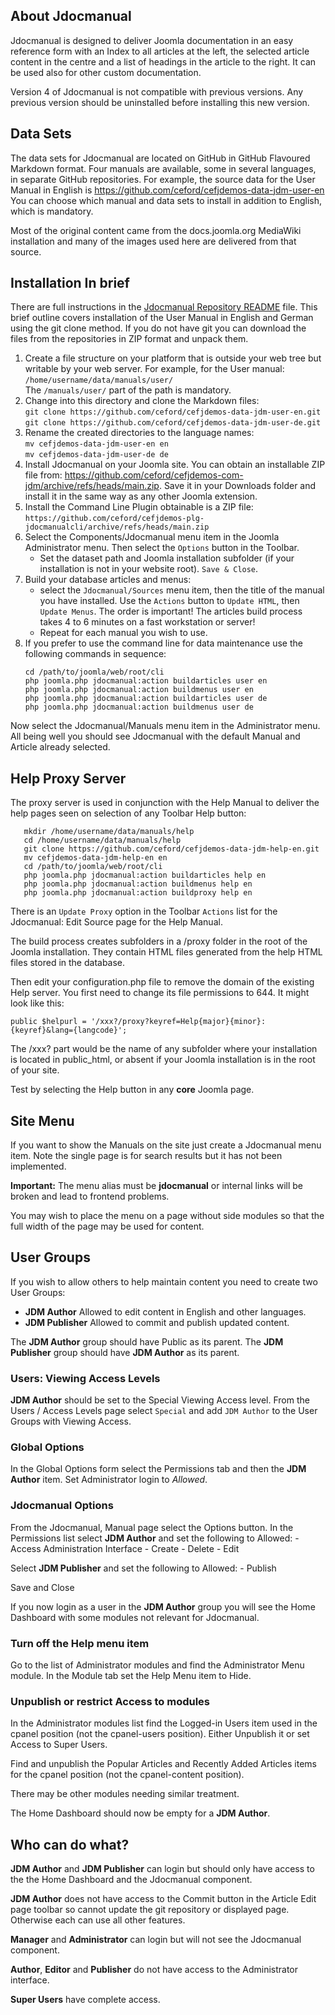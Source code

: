 <!-- Filename: Installation_Notes / Display title: Installation Notes -->

## About Jdocmanual

Jdocmanual is designed to deliver Joomla documentation in an easy
reference form with an Index to all articles at the left, the selected
article content in the centre and a list of headings in the article to
the right. It can be used also for other custom documentation.

Version 4 of Jdocmanual is not compatible with previous versions. Any previous
version should be uninstalled before installing this new version.

## Data Sets

The data sets for Jdocmanual are located on GitHub in GitHub Flavoured
Markdown format. Four manuals are available, some in several languages, in
separate GitHub repositories. For example, the source data for the User
Manual in English is https://github.com/ceford/cefjdemos-data-jdm-user-en
You can choose which manual and data sets to install in addition to English,
which is mandatory.

Most of the original content came from the docs.joomla.org MediaWiki
installation and many of the images used here are delivered from that
source.

## Installation In brief

There are full instructions in the [Jdocmanual Repository README](https://github.com/ceford/cefjdemos-com-jdm) file. This brief outline covers installation of the User
Manual in English and German using the git clone method. If you do not have git
you can download the files from the repositories in ZIP format and unpack them.

1. Create a file structure on your platform that is outside your web tree but
   writable by your web server. For example, for the User manual:<br>
   `/home/username/data/manuals/user/`<br>
   The `/manuals/user/` part of the path is mandatory.
2. Change into this directory and clone the Markdown files:<br>
    `git clone https://github.com/ceford/cefjdemos-data-jdm-user-en.git`<br>
    `git clone https://github.com/ceford/cefjdemos-data-jdm-user-de.git`
3.  Rename the created directories to the language names:<br>
    `mv cefjdemos-data-jdm-user-en en`<br>
    `mv cefjdemos-data-jdm-user-de de`
4.  Install Jdocmanual on your Joomla site. You can obtain an installable ZIP
    file from: https://github.com/ceford/cefjdemos-com-jdm/archive/refs/heads/main.zip.
    Save it in your Downloads folder and install it in the same way as any
    other Joomla extension.
5.  Install the Command Line Plugin obtainable is a ZIP file:<br>
    `https://github.com/ceford/cefjdemos-plg-jdocmanualcli/archive/refs/heads/main.zip`
6.  Select the Components/Jdocmanual menu item in the Joomla Administrator menu.
    Then select the `Options` button in the Toolbar.
    - Set the dataset path and Joomla installation subfolder (if your installation
      is not in your website root). `Save & Close`.
7.  Build your database articles and menus:
    - select the `Jdocmanual/Sources` menu item, then the title of the manual
      you have installed. Use the `Actions` button to `Update HTML`, then
      `Update Menus`. The order is important! The articles build process takes
      4 to 6 minutes on a fast workstation or server!
    - Repeat for each manual you wish to use.
8.  If you prefer to use the command line for data maintenance use the
    following commands in sequence:<br>
    ```
    cd /path/to/joomla/web/root/cli
    php joomla.php jdocmanual:action buildarticles user en
    php joomla.php jdocmanual:action buildmenus user en
    php joomla.php jdocmanual:action buildarticles user de
    php joomla.php jdocmanual:action buildmenus user de
    ```
Now select the Jdocmanual/Manuals menu item in the Administrator menu. All
being well you should see Jdocmanual with the default Manual and Article
already selected.

## Help Proxy Server

The proxy server is used in conjunction with the Help Manual to deliver the
help pages seen on selection of any Toolbar Help button:

```
   mkdir /home/username/data/manuals/help
   cd /home/username/data/manuals/help
   git clone https://github.com/ceford/cefjdemos-data-jdm-help-en.git
   mv cefjdemos-data-jdm-help-en en
   cd /path/to/joomla/web/root/cli
   php joomla.php jdocmanual:action buildarticles help en
   php joomla.php jdocmanual:action buildmenus help en
   php joomla.php jdocmanual:action buildproxy help en
```
There is an `Update Proxy` option in the Toolbar `Actions` list for the
Jdocmanual: Edit Source page for the Help Manual.

The build process creates subfolders in a /proxy folder in the root of the
Joomla installation. They contain HTML files generated from the help HTML files
stored in the database.

Then edit your configuration.php file to remove the domain of the
existing Help server. You first need to change its file permissions to 644. It
might look like this:

`public $helpurl = '/xxx?/proxy?keyref=Help{major}{minor}:{keyref}&lang={langcode}'; `

The /xxx? part would be the name of any subfolder where your installation is
located in public_html, or absent if your Joomla installation is in the root of
your site.

Test by selecting the Help button in any **core** Joomla page.

## Site Menu

If you want to show the Manuals on the site just create a Jdocmanual
menu item. Note the single page is for search results but it has not
been implemented.

**Important:** The menu alias must be **jdocmanual** or internal links
will be broken and lead to frontend problems.

You may wish to place the menu on a page without side modules so that
the full width of the page may be used for content.

## User Groups

If you wish to allow others to help maintain content you need to create
two User Groups:

- **JDM Author** Allowed to edit content in English and other languages.
- **JDM Publisher** Allowed to commit and publish updated content.

The **JDM Author** group should have Public as its parent. The
**JDM Publisher** group should have **JDM Author** as its
parent.

### Users: Viewing Access Levels

**JDM Author** should be set to the Special Viewing Access level.
From the Users / Access Levels page select `Special` and add `JDM
Author` to the User Groups with Viewing Access.

### Global Options

In the Global Options form select the Permissions tab and then the
**JDM Author** item. Set Administrator login to *Allowed*.

### Jdocmanual Options

From the Jdocmanual, Manual page select the Options button. In the
Permissions list select **JDM Author** and set the following to
Allowed: - Access Administration Interface - Create - Delete - Edit

Select **JDM Publisher** and set the following to Allowed: - Publish

Save and Close

If you now login as a user in the **JDM Author** group you will see
the Home Dashboard with some modules not relevant for Jdocmanual.

### Turn off the Help menu item

Go to the list of Administrator modules and find the Administrator Menu
module. In the Module tab set the Help Menu item to Hide.

### Unpublish or restrict Access to modules

In the Administrator modules list find the Logged-in Users item used in
the cpanel position (not the cpanel-users position). Either Unpublish it
or set Access to Super Users.

Find and unpublish the Popular Articles and Recently Added Articles
items for the cpanel position (not the cpanel-content position).

There may be other modules needing similar treatment.

The Home Dashboard should now be empty for a **JDM Author**.

## Who can do what?

**JDM Author** and **JDM Publisher** can login but should only
have access to the the Home Dashboard and the Jdocmanual component.

**JDM Author** does not have access to the Commit button in the
Article Edit page toolbar so cannot update the git repository or
displayed page. Otherwise each can use all other features.

**Manager** and **Administrator** can login but will not see the
Jdocmanual component.

**Author**, **Editor** and **Publisher** do not have access
to the Administrator interface.

**Super Users** have complete access.

